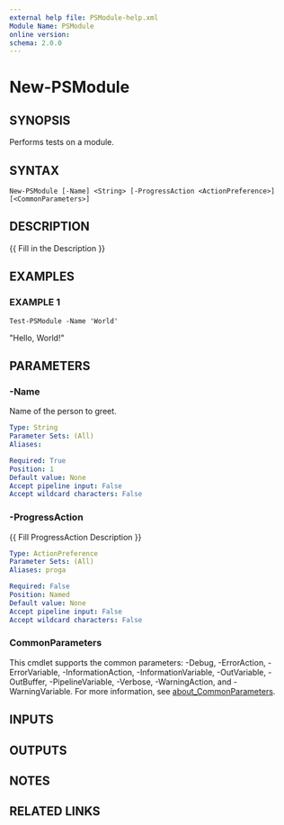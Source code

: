 ```yaml
---
external help file: PSModule-help.xml
Module Name: PSModule
online version:
schema: 2.0.0
---
```


# New-PSModule

## SYNOPSIS
Performs tests on a module.

## SYNTAX

```
New-PSModule [-Name] <String> [-ProgressAction <ActionPreference>] [<CommonParameters>]
```

## DESCRIPTION
{{ Fill in the Description }}

## EXAMPLES

### EXAMPLE 1
```
Test-PSModule -Name 'World'
```

"Hello, World!"

## PARAMETERS

### -Name
Name of the person to greet.

```yaml
Type: String
Parameter Sets: (All)
Aliases:

Required: True
Position: 1
Default value: None
Accept pipeline input: False
Accept wildcard characters: False
```

### -ProgressAction
{{ Fill ProgressAction Description }}

```yaml
Type: ActionPreference
Parameter Sets: (All)
Aliases: proga

Required: False
Position: Named
Default value: None
Accept pipeline input: False
Accept wildcard characters: False
```

### CommonParameters
This cmdlet supports the common parameters: -Debug, -ErrorAction, -ErrorVariable, -InformationAction, -InformationVariable, -OutVariable, -OutBuffer, -PipelineVariable, -Verbose, -WarningAction, and -WarningVariable. For more information, see [about_CommonParameters](http://go.microsoft.com/fwlink/?LinkID=113216).

## INPUTS

## OUTPUTS

## NOTES

## RELATED LINKS
